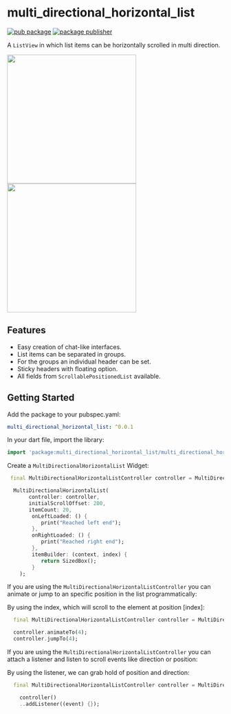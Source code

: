 # multi_directional_horizontal_list

[![pub package](https://img.shields.io/pub/v/sticky_grouped_list.svg)](https://pub.dev/packages/sticky_grouped_list)
[![package publisher](https://img.shields.io/pub/publisher/sticky_grouped_list.svg)](https://pub.dev/packages/sticky_grouped_list)

A `ListView` in which list items can be horizontally scrolled in multi direction.

<img src="https://raw.githubusercontent.com/Dimibe/sticky_grouped_list/master/assets/new-screenshot-for-readme.png" width="300"> <img src="https://raw.githubusercontent.com/Dimibe/sticky_grouped_list/master/assets/chat.png" width="300">

## Features
* Easy creation of chat-like interfaces.
* List items can be separated in groups.
* For the groups an individual header can be set.
* Sticky headers with floating option.
* All fields from `ScrollablePositionedList` available.

## Getting Started

Add the package to your pubspec.yaml:

 ```yaml
 multi_directional_horizontal_list: ^0.0.1
 ```

In your dart file, import the library:

 ```Dart
import 'package:multi_directional_horizontal_list/multi_directional_horizontal_list.dart';
 ``` 

Create a `MultiDirectionalHorizontalList` Widget:

 ```Dart
  final MultiDirectionalHorizontalListController controller = MultiDirectionalHorizontalListController();

   MultiDirectionalHorizontalList(
        controller: controller,
        initialScrollOffset: 200,
        itemCount: 20,
         onLeftLoaded: () {
            print("Reached left end");
         },
         onRightLoaded: () {
            print("Reached right end");
         },
         itemBuilder: (context, index) {
            return SizedBox();
         }
     );
```

If you are using the `MultiDirectionalHorizontalListController` you can animate or jump to an specific position in the list programmatically:

By using the index, which will scroll to the element at position [index]:
```Dart
  final MultiDirectionalHorizontalListController controller = MultiDirectionalHorizontalListController();

  controller.animateTo(4);
  controller.jumpTo(4);
```

If you are using the `MultiDirectionalHorizontalListController` you can attach a listener and listen to scroll events like direction or position:

By using the listener, we can grab hold of position and direction:
```Dart
  final MultiDirectionalHorizontalListController controller = MultiDirectionalHorizontalListController();

    controller()
    ..addListener((event) {});
```